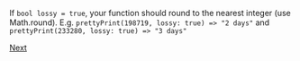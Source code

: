 If ```bool lossy = true```, your function should round to the nearest integer (use Math.round). E.g. ```prettyPrint(198719, lossy: true) => "2 days"``` and ```prettyPrint(233280, lossy: true) => "3 days"```

[Next](tasks/3.3.md)